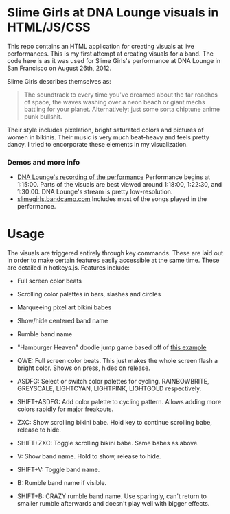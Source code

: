 Slime Girls at DNA Lounge visuals in HTML/JS/CSS
========

This repo contains an HTML application for creating visuals at live performances. This is my first attempt at creating visuals for a band. The code here is as it was used for Slime Girls's performance at DNA Lounge in San Francisco on August 26th, 2012.

Slime Girls describes themselves as:

> The soundtrack to every time you've dreamed about the far reaches of space, the waves washing over a neon beach or giant mechs battling for your planet. Alternatively: just some sorta chiptune anime punk bullshit.

Their style includes pixelation, bright saturated colors and pictures of women in bikinis. Their music is very much beat-heavy and feels pretty dancy. I tried to encorporate these elements in my visualization.

### Demos and more info

- [DNA Lounge's recording of the performance](http://www.justin.tv/dnalounge/b/330096677) Performance begins at 1:15:00. Parts of the visuals are best viewed around 1:18:00, 1:22:30, and 1:30:00. DNA Lounge's stream is pretty low-resolution.
- [slimegirls.bandcamp.com](http://slimegirls.bandcamp.com) Includes most of the songs played in the performance.

Usage
========

The visuals are triggered entirely through key commands. These are laid out in order to make certain features easily accessible at the same time. These are detailed in hotkeys.js. Features include:

- Full screen color beats
- Scrolling color palettes in bars, slashes and circles
- Marqueeing pixel art bikini babes
- Show/hide centered band name
- Rumble band name
- "Hamburger Heaven" doodle jump game based off of [this example](http://cssdeck.com/labs/html5-doodle-jump/8)


- QWE: Full screen color beats. This just makes the whole screen flash a bright color. Shows on press, hides on release.
- ASDFG: Select or switch color palettes for cycling. RAINBOWBRITE, GREYSCALE, LIGHTCYAN, LIGHTPINK, LIGHTGOLD respectively.
- SHIFT+ASDFG: Add color palette to cycling pattern. Allows adding more colors rapidly for major freakouts.
- ZXC: Show scrolling bikini babe. Hold key to continue scrolling babe, release to hide.
- SHIFT+ZXC: Toggle scrolling bikini babe. Same babes as above.
- V: Show band name. Hold to show, release to hide.
- SHIFT+V: Toggle band name.
- B: Rumble band name if visible.
- SHIFT+B: CRAZY rumble band name. Use sparingly, can't return to smaller rumble afterwards and doesn't play well with bigger effects.